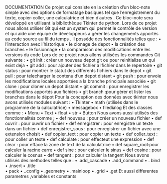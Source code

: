  DOCUMENTATION 
Ce projet qui consiste en la création d’un bloc-note simple avec des options de formatage basiques tel que l’enregistrement du texte, copier-coller, une calculatrice et bien d’autres . Ce bloc-note sera développé en utilisant la bibliothèque Tkinter de python.
Lors de ce projet nous allons utiliser Git qui est un system qui permet le contrôle de version et qui aide une équipe de dèveloppeurs a gérer les changements apportés au code source au fil du temps . Il posséde des fonctionnalités telles que :
    • l’interaction avec l’historique
    • le clonage de depot
    • la création des branches
    • le fusionnage
    • la comparaison des modifications entre les versions du code
Lors de ce projet nous allons utilisées les commandes Git suivante :
    • git  init : créer un nouveau depot git ou pour reinitialize un qui exist deja
    • git add : pour ajouter des fichier a lfichier dans le repertoire
    • git status : pour montrer le statut des differents fichiers dans le depot
    • git pull : pour telecharger le contenu d’un depot distant
    • git push : pour envoie les modifications locales apportées a la branche principale associée
    • git clone : pour cloner un depot distant
    • git commit : pour enregistrer les modifications apportés aux fichiers
    • git branch :pour gérer et lister les branches dans le dépot
Pour la conception des données avec tkinter nous avons utilisés modules suivant :
    • Tkinter
    • math (utilisés dans le programme de la calculatrice)
    • messagebox
    • filedialog
Et des classes comme :
    • Menu
    • Text
    • float
    • str
    • Button
Nous avons aussi utilisés des fonctionnalités comme ;
    • def nouveau : pour créer un nouveau fichier
    • def ouvrir : pour ouvrir un fichier
    • def enregistrer : pour enregistre un texte dans un fichier
    • def enregistrer_sous : pour enregistrer un fichier avec une extension choisit
    • def copier_text : pour copier un texte
    • def coller_text : pour coller un texte
    • def calculate : pour effecteut une expression
    • def clear : pour efface la zone de text de la calculatrice
    • def square_root:pour calculer la racine carre
    • def sine : pour calculer le sinus
    • def cosine : pour calculer le cosnus
    • def tangent : pour calculer la tangent
Nous avons utilisés des methodes telles que :
    • .add_cascade
    • .add_command
    • . bind
    • .insert
    • .title  
    • pack
    • ..config
    • .geometry
    • .mainloop
    • .grid
    • .get
Et  aussi differentes parametres ,variables et constants
      
